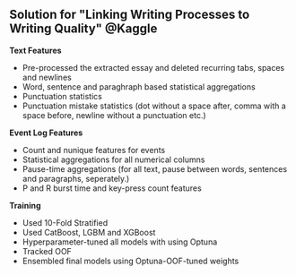 ## Solution for "Linking Writing Processes to Writing Quality" @Kaggle

**Text Features**
- Pre-processed the extracted essay and deleted recurring tabs, spaces and newlines
- Word, sentence and paraghraph based statistical aggregations
- Punctuation statistics
- Punctuation mistake statistics (dot without a space after, comma with a space before, newline without a punctuation etc.)

**Event Log Features**
- Count and nunique features for events
- Statistical aggregations for all numerical columns
- Pause-time aggregations (for all text, pause between words, sentences and paragraphs, seperately.)
- P and R burst time and key-press count features

**Training**
- Used 10-Fold Stratified
- Used CatBoost, LGBM and XGBoost
- Hyperparameter-tuned all models with using Optuna
- Tracked OOF
- Ensembled final models using Optuna-OOF-tuned weights
